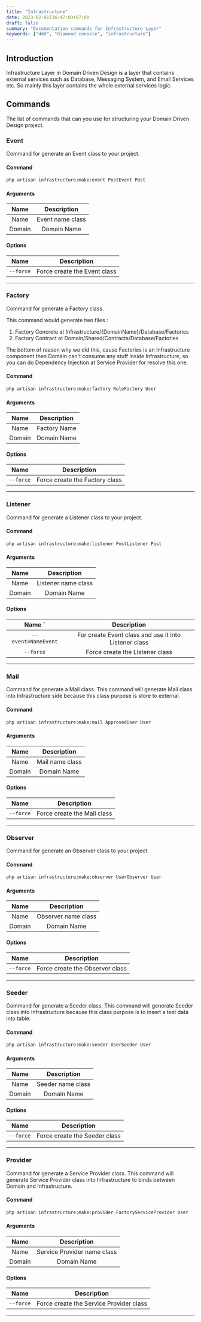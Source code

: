 ```yaml
---
title: "Infrastructure"
date: 2023-02-01T16:47:03+07:00
draft: false
summary: "Documentation commands for Infrastructure Layer"
keywords: ["ddd", "diamond console", "infrastructure"]
---
```


## Introduction

Infrastructure Layer in Domain Driven Design is a layer that contains
external services such as Database, Messaging System, and Email Services etc.
So mainly this layer contains the whole external services logic.

## Commands

The list of commands that can you use for structuring your Domain Driven Design project.

### Event

Command for generate an Event class to your project.

#### Command

```bash
php artisan infrastructure:make:event PostEvent Post
```

#### Arguments

|  Name  |   Description    |
|:------:|:----------------:|
|  Name  | Event name class |
| Domain |   Domain Name    |

#### Options

|   Name    |         Description          |
|:---------:|:----------------------------:|
| `--force` | Force create the Event class |

---

### Factory

Command for generate a Factory class.

This command would generate two files :

1. Factory Concrete at Infrastructure/{DomainName}/Database/Factories
2. Factory Contract at Domain/Shared/Contracts/Database/Factories

The bottom of reason why we did this, cause Factories is an Infrastructure component then
Domain can't consume any stuff inside Infrastructure, so you can do Dependency Injection
at Service Provider for resolve this one.

#### Command

```bash
php artisan infrastructure:make:factory RoleFactory User
```

#### Arguments

|  Name  | Description  |
|:------:|:------------:|
|  Name  | Factory Name |
| Domain | Domain Name  |

#### Options

|   Name    |          Description           |
|:---------:|:------------------------------:|
| `--force` | Force create the Factory class |

---

### Listener

Command for generate a Listener class to your project.

#### Command

```bash
php artisan infrastructure:make:listener PostListener Post
```

#### Arguments

|  Name  |     Description     |
|:------:|:-------------------:|
|  Name  | Listener name class |
| Domain |     Domain Name     |

#### Options

|        Name     `    |                      Description                      |
|:-------------------:|:-----------------------------------------------------:|
| `--event=NameEvent` | For create Event class and use it into Listener class |
|      `--force`      |            Force create the Listener class            |

---

### Mail

Command for generate a Mail class.
This command will generate Mail class into Infrastructure side because this class
purpose is store to external.

#### Command

```bash
php artisan infrastructure:make:mail ApprovedUser User
```

#### Arguments

|  Name  |   Description   |
|:------:|:---------------:|
|  Name  | Mail name class |
| Domain |   Domain Name   |

#### Options

|   Name    |         Description         |
|:---------:|:---------------------------:|
| `--force` | Force create the Mail class |

---

### Observer

Command for generate an Observer class to your project.

#### Command

```bash
php artisan infrastructure:make:observer UserObserver User
```

#### Arguments

|  Name  |     Description     |
|:------:|:-------------------:|
|  Name  | Observer name class |
| Domain |     Domain Name     |

#### Options

|   Name    |           Description           |
|:---------:|:-------------------------------:|
| `--force` | Force create the Observer class |

---

### Seeder

Command for generate a Seeder class.
This command will generate Seeder class into Infrastructure because this class
purpose is to insert a test data into table.

#### Command

```bash
php artisan infrastructure:make:seeder UserSeeder User
```

#### Arguments

|  Name  |         Description         |
|:------:|:---------------------------:|
|  Name  |      Seeder name class      |
| Domain |         Domain Name         |

#### Options

|   Name    |               Description               |
|:---------:|:---------------------------------------:|
| `--force` |      Force create the Seeder class      |

---

### Provider

Command for generate a Service Provider class.
This command will generate Service Provider class into Infrastructure to binds
between Domain and Infrastructure.

#### Command

```bash
php artisan infrastructure:make:provider FactoryServiceProvider User
```

#### Arguments

|  Name  |         Description         |
|:------:|:---------------------------:|
|  Name  | Service Provider name class |
| Domain |         Domain Name         |

#### Options

|   Name    |               Description               |
|:---------:|:---------------------------------------:|
| `--force` | Force create the Service Provider class |

---

